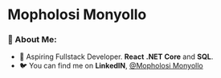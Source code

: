 # Mopholosi Monyollo

### 👋 About Me:

- 🌱 Aspiring Fullstack Developer. **React** **.NET Core** and **SQL**.
- 🐦 You can find me on **LinkedIN**, [@Mopholosi Monyollo](https://www.linkedin.com/in/mopholosi-monyollo-b184001b2/)


